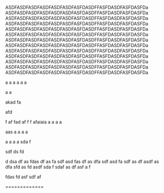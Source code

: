 ASDFASDFASDFASDFASDFASDFASFDASDFFASFDASDFASFDASFDa
ASDFASDFASDFASDFASDFASDFASFDASDFFASFDASDFASFDASFDa
ASDFASDFASDFASDFASDFASDFASFDASDFFASFDASDFASFDASFDa
ASDFASDFASDFASDFASDFASDFASFDASDFFASFDASDFASFDASFDa
ASDFASDFASDFASDFASDFASDFASFDASDFFASFDASDFASFDASFDa
ASDFASDFASDFASDFASDFASDFASFDASDFFASFDASDFASFDASFDa
ASDFASDFASDFASDFASDFASDFASFDASDFFASFDASDFASFDASFDa
ASDFASDFASDFASDFASDFASDFASFDASDFFASFDASDFASFDASFDa
ASDFASDFASDFASDFASDFASDFASFDASDFFASFDASDFASFDASFDa
ASDFASDFASDFASDFASDFASDFASFDASDFFASFDASDFASFDASFDa
ASDFASDFASDFASDFASDFASDFASFDASDFFASFDASDFASFDASFDa
ASDFASDFASDFASDFASDFASDFASFDASDFFASFDASDFASFDASFDa
ASDFASDFASDFASDFASDFASDFASFDASDFFASFDASDFASFDASFDa

a
a
a
a
a
a

a
a

akad
fa

afd

f
af
fad
af
f
f
afaiaia
a
a
a
a

aas
a
a
a
a

a
a
a
a
sda
f

sdf
ds
fd

d
dsa
df
as
fdas
df
as
fa
sdf
asd
fas
df
as
dfa
sdf
asd
fa
sdf
as
df
asdf
as
dfa
sfd
as
fd
asdf
sda
f
sdaf
as
df
asf
a
f

fdas
fd
asf
sdf
af

=============
